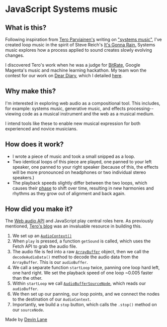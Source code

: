 JavaScript Systems music
========================

What is this?
-------------

Following inspiration from [Tero Parviainen's](https://teropa.info/blog/2016/07/28/javascript-systems-music.html) writing on ["systems music"](https://en.wikipedia.org/wiki/Systems_music), I've created loop music in the spirit of Steve Reich's [It's Gonna Rain.](https://en.wikipedia.org/wiki/It%27s_Gonna_Rain) Systems music explores how a process applied to sound creates slowly evolving changes.

I discovered Tero's work when he was a judge for [BitRate](https://bitrate.devpost.com/), Google Magenta's music and machine learning hackathon. My team won the contest for our work on [Dear Diary](https://deardiary.ai/), which I detailed [here](https://magenta.tensorflow.org/dear-diary).

Why make this?
--------------

I'm interested in exploring web audio as a compositional tool. This includes, for example: systems music, generative music, and effects processing--viewing code as a musical instrument and the web as a musical medium.

I intend tools like these to enable new musical expression for both experienced and novice musicians.

How does it work?
-----------------

* I wrote a piece of music and took a small snipped as a loop.
* Two identical loops of this piece are played, one panned to your left speaker, one panned to your right speaker (because of this, the effects will be more pronounced on headphones or two individual stereo speakers.)
* The playback speeds slightly differ between the two loops, which causes their [phase](https://en.wikipedia.org/wiki/Phase_music) to shift over time, resulting in new harmonies and rhythms as they grow out of alignment and back again.

How did you make it?
--------------------

The [Web audio API](https://developer.mozilla.org/en-US/docs/Web/API/Web_Audio_API) and JavaScript play central roles here. As previously mentioned, [Tero's blog](https://teropa.info/blog/2016/07/28/javascript-systems-music.html) was an invaluable resource in building this.

1.  We set up an [`AudioContext()`](https://developer.mozilla.org/en-US/docs/Web/API/AudioContext)
2.  When `play` is pressed, a function `getSound` is called, which uses the Fetch API to grab the audio file.
3.  The audio file is fed into a raw [`ArrayBuffer`](https://developer.mozilla.org/en-US/docs/Web/JavaScript/Reference/Global_Objects/ArrayBuffer) object, then we call the `decodeAudioData()` method to decode the audio data from the `ArrayBuffer`. This is our `audioBuffer`.
4.  We call a separate function `startLoop` twice, panning one loop hard left, one hard right. We set the playback speed of one loop ~0.005 faster than the other.
5.  Within `startLoop` we call [`AudioBufferSourceNode`](https://developer.mozilla.org/en-US/docs/Web/API/AudioBufferSourceNode), which reads our `audioBuffer`.
6.  We then set up our panning, our loop points, and we connect the nodes to the destination of our `AudioContext`.
7.  Importantly, we build a `stop` button, which calls the `.stop()` method on our `sourceNode`.

Made by [Devin Lane](https://www.devinlane.com/)